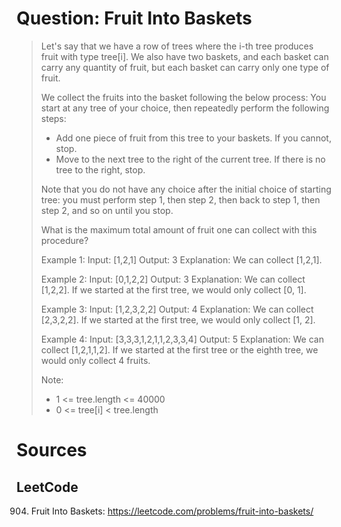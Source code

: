 # Question: Fruit Into Baskets
> Let's say that we have a row of trees where the i-th tree produces fruit with
> type tree[i]. We also have two baskets, and each basket can carry any quantity
> of fruit, but each basket can carry only one type of fruit.
>
> We collect the fruits into the basket following the below process:
> You start at any tree of your choice, then repeatedly perform the following steps:
>  * Add one piece of fruit from this tree to your baskets. If you cannot, stop.
>  * Move to the next tree to the right of the current tree. If there is no tree to the right, stop.
>
> Note that you do not have any choice after the initial choice of starting tree:
> you must perform step 1, then step 2, then back to step 1, then step 2,
> and so on until you stop.
>
> What is the maximum total amount of fruit one can collect with this procedure?
>
> Example 1:
> Input: [1,2,1]
> Output: 3
> Explanation: We can collect [1,2,1].
>
> Example 2:
> Input: [0,1,2,2]
> Output: 3
> Explanation: We can collect [1,2,2].
> If we started at the first tree, we would only collect [0, 1].
>
> Example 3:
> Input: [1,2,3,2,2]
> Output: 4
> Explanation: We can collect [2,3,2,2].
> If we started at the first tree, we would only collect [1, 2].
>
> Example 4:
> Input: [3,3,3,1,2,1,1,2,3,3,4]
> Output: 5
> Explanation: We can collect [1,2,1,1,2].
> If we started at the first tree or the eighth tree, we would only collect 4 fruits.
>
> Note:
>  * 1 <= tree.length <= 40000
>  * 0 <= tree[i] < tree.length

# Sources
## LeetCode
904. Fruit Into Baskets: https://leetcode.com/problems/fruit-into-baskets/

